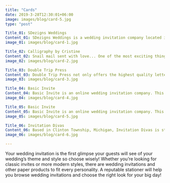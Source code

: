 ```yaml
---
title: "Cards"
date: 2019-3-28T12:30:01+06:00
image: images/blog/card-5.jpg
type: "post"

Title_01: SDezigns Weddings
Content_01: SDezigns Weddings is a wedding invitation company located in Toms River, New Jersey, specializing in providing a range of custom stationery for your magnificent celebratory event as well as additional wedding rental items and planning services. Yvette Sencion is the company's owner and main... (Wedding Invitations)
image_01: images/blog/card-1.jpg

Title_02: Calligraphy by Cristine
Content_02: Snail mail sent with love... One of the most exciting things to find in your mailbox is a wedding invitation! It means there's something wonderful to celebrate and you've been invited to share in the joy. For the last 10 years, Calligraphy by Cristine helps create the giddy excitement that comes... (Wedding Invitations)
image_02: images/blog/card-2.jpg

Title_03: Double Trip Press
Content_03: Double Trip Press not only offers the highest quality letterpress printing for all wedding stationery, but truly custom design and typography. From save the dates & full invitation suites to day-of paperie and bindery needs, we work hand-in-hand with clients from concept to finish. Our small team of... (Wedding Invitations)
image_03: images/blog/card-3.jpg

Title_04: Basic Invite
Content_04: Basic Invite is an online wedding invitation company. This company provides a website where couples can build their own wedding invitations, enclosure cards, save the dates, thank-you cards, programs, and bridal shower invitations. You can choose a basic layout and begin customizing it to match you... (Wedding Invitations)
image_04: images/blog/card-4.jpg

Title_05: Basic Invite
Content_05: Basic Invite is an online wedding invitation company. This company provides a website where couples can build their own wedding invitations, enclosure cards, save the dates, thank-you cards, programs, and bridal shower invitations. You can choose a basic layout and begin customizing it to match you... (Wedding Invitations)
image_05: images/blog/card-5.jpg

Title_06: Invitation Divas
Content_06: Based in Clinton Township, Michigan, Invitation Divas is standing ready to help couples with their wedding invitations. Specializing in custom-designed as well as ready-to-order invitations, their high-quality paper products and print services can fit any theme and design. If couples can’t find the perfect design, owner Colleen is happy to discuss and create a special invitation specifically for them... (Wedding Invitations Orange)
image_06: images/blog/card-6.jpg

---
```

Your wedding invitation is the first glimpse your guests will see of your wedding’s theme and style so choose wisely! Whether you’re looking for classic invites or more modern styles, there are wedding invitations and other paper products to fit every personality. A reputable stationer will help you browse wedding invitations and choose the right look for your big day!


